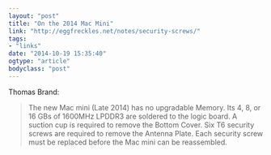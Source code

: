 ```yaml
---
layout: "post"
title: "On the 2014 Mac Mini"
link: "http://eggfreckles.net/notes/security-screws/"
tags: 
- "links"
date: "2014-10-19 15:35:40"
ogtype: "article"
bodyclass: "post"
---
```


Thomas Brand:

> The new Mac mini (Late 2014) has no upgradable Memory. Its 4, 8, or 16 GBs of 1600MHz LPDDR3 are soldered to the logic board. A suction cup is required to remove the Bottom Cover. Six T6 security screws are required to remove the Antenna Plate. Each security screw must be replaced before the Mac mini can be reassembled.